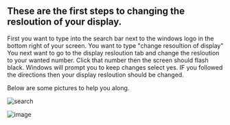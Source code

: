 ## These are the first steps to changing the resloution of your display.

First you want to type into the search bar next to the windows logo in the bottom right of your screen. You want to type "change resoultion of display" You next want to go to the display resloution tab and change the resloution to your wanted number. Click that number then the screen should flash black. Windows will prompt you to keep changes select yes. IF you followed the directions then your display resloution should be changed. 

Below are some pictures to help you along.

![search](https://i.ytimg.com/vi/J2AuLUKGWqY/maxresdefault.jpg)

![image](https://i.ytimg.com/vi/3gywceB9tcU/maxresdefault.jpg)

